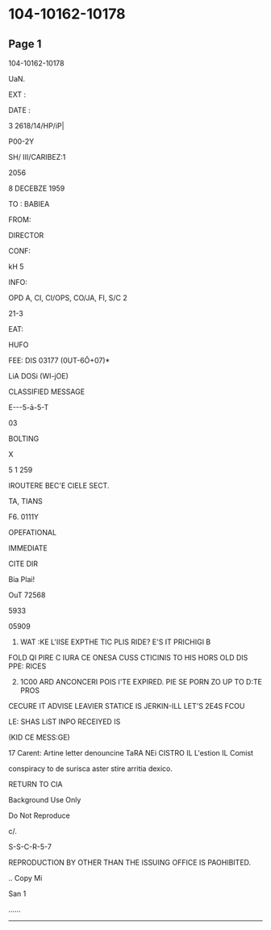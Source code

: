# 104-10162-10178

## Page 1

104-10162-10178

UaN.

EXT :

DATE :

3 2618/14/HP/iP|

P00-2Y

SH/ III/CARIBEZ:1

2056

8 DECEBZE 1959

TO : BABIEA

FROM:

DIRECTOR

CONF:

kH 5

INFO:

OPD A, CI, CI/OPS, CO/JA, FI, S/C 2

21-3

EAT:

HUFO

FEE: DIS 03177 (0UT-6Ô+07)*

LiA DOSi (WI-jOE)

CLASSIFIED MESSAGE

E---5-ā-5-T

03

BOLTING

X

5 1 259

IROUTERE BEC'E CIELE SECT.

TA, TIANS

F6. 0111Y

OPEFATIONAL

IMMEDIATE

CITE DIR

Bia Plai!

OuT 72568

5933

05909

1. WAT :KE L'IISE EXPTHE TIC PLIS RIDE? E'S IT PRICHIGI B

FOLD QI PIRE C IURA CE ONESA CUSS CTICINIS TO HIS HORS OLD DIS PPE: RICES

2. 1C00 ARD ANCONCERI POIS I'TE EXPIRED. PIE SE PORN ZO UP TO D:TE PROS

CECURE IT ADVISE LEAVIER STATICE IS JERKIN-ILL LET'S 2E4S FCOU

LE: SHAS LiST INPO RECEIYED IS

(KID CE MESS:GE)

17 Carent: Artine letter denouncine TaRA NEi CISTRO IL L'estion IL Comist

conspiracy to de surisca aster stire arritia dexico.

RETURN TO CIA

Background Use Only

Do Not Reproduce

c/.

S-S-C-R-5-7

REPRODUCTION BY OTHER THAN THE ISSUING OFFICE IS PAOHIBITED.

.. Copy Mi

San 1

......

---

